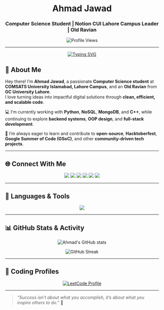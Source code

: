 <h1 align="center">Ahmad Jawad</h1>
<h3 align="center">Computer Science Student | Notion CUI Lahore Campus Leader | Old Ravian</h3>

<p align="center">
  <img src="https://komarev.com/ghpvc/?username=ahmadjawad533&label=👀+Profile+Views&color=blue&style=for-the-badge" alt="Profile Views" />
</p>

---
<!-- Typing Animation -->
<p align="center">
  <a href="https://git.io/typing-svg">
    <img src="https://readme-typing-svg.herokuapp.com?font=Fira+Code&weight=600&pause=1000&color=00BFFF&center=true&vCenter=true&width=550&lines=Software+Engineer;Open+Source+Contributor;Passionate+Developer+%26+Innovator;Community+Builder+%26+Leader;Lifelong+Learner" alt="Typing SVG" />
  </a>
</p>


## 👋 About Me  

Hey there! I’m **Ahmad Jawad**, a passionate **Computer Science student** at **COMSATS University Islamabad, Lahore Campus**, and an **Old Ravian** from **GC University Lahore**.  
I love turning ideas into impactful digital solutions through **clean, efficient, and scalable code**.

💻 I’m currently working with **Python**, **NoSQL**, **MongoDB**, and **C++**, while continuing to explore **backend systems**, **OOP design**, and **full-stack development**.

🧠 I’m always eager to learn and contribute to **open-source**, **Hacktoberfest**, **Google Summer of Code (GSoC)**, and other **community-driven tech projects**.

---

## 🌐 Connect With Me  

<p align="center">
  <a href="https://www.linkedin.com/in/ahmadjawad533/"><img src="https://img.shields.io/badge/LinkedIn-0077B5?style=for-the-badge&logo=linkedin&logoColor=white"></a>
  <a href="mailto:iahmadjawad.533@gmail.com"><img src="https://img.shields.io/badge/Gmail-D14836?style=for-the-badge&logo=gmail&logoColor=white"></a>
  <a href="https://iahmadjawad533.wixsite.com/my-site"><img src="https://img.shields.io/badge/Portfolio-000000?style=for-the-badge&logo=firefox&logoColor=white"></a>
  <a href="https://www.facebook.com/ahmadjawad533/"><img src="https://img.shields.io/badge/Facebook-1877F2?style=for-the-badge&logo=facebook&logoColor=white"></a>
  <a href="https://instagram.com/ahmadjawad.533"><img src="https://img.shields.io/badge/Instagram-E4405F?style=for-the-badge&logo=instagram&logoColor=white"></a>
  <a href="https://twitter.com/ahmadjawad533"><img src="https://img.shields.io/badge/Twitter-1DA1F2?style=for-the-badge&logo=twitter&logoColor=white"></a>
</p>

---

## 🧰 Languages & Tools  

<p align="center">
  <img src="https://skillicons.dev/icons?i=python,java,cpp,html,css,javascript,mysql,mongodb,git,github,wordpress,vscode,linux,idea,notion" />
</p>

---

## 📊 GitHub Stats & Activity  

<p align="center">
  <img src="https://github-readme-stats.vercel.app/api?username=ahmadjawad533&show_icons=true&theme=tokyonight" alt="Ahmad's GitHub stats" />
</p>

<p align="center">
  <img src="https://github-readme-streak-stats.herokuapp.com/?user=ahmadjawad533&theme=tokyonight" alt="GitHub Streak" />
</p>

---

## 🧩 Coding Profiles  

<p align="center">
  <a href="https://leetcode.com/ahmadjawad533/">
    <img src="https://leetcard.jacoblin.cool/ahmadjawad533?theme=dark&font=JetBrains%20Mono&ext=contest" alt="LeetCode Profile" />
  </a>
</p>

---

> _“Success isn’t about what you accomplish, it’s about what you inspire others to do.”_ 🚀
